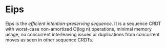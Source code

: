 Eips
====

Eips is the *efficient intention-preserving sequence*. It is a sequence
CRDT with worst-case non-amortized O(log n) operations, minimal memory
usage, no concurrent interleaving issues or duplications from concurrent
moves as seen in other sequence CRDTs.
